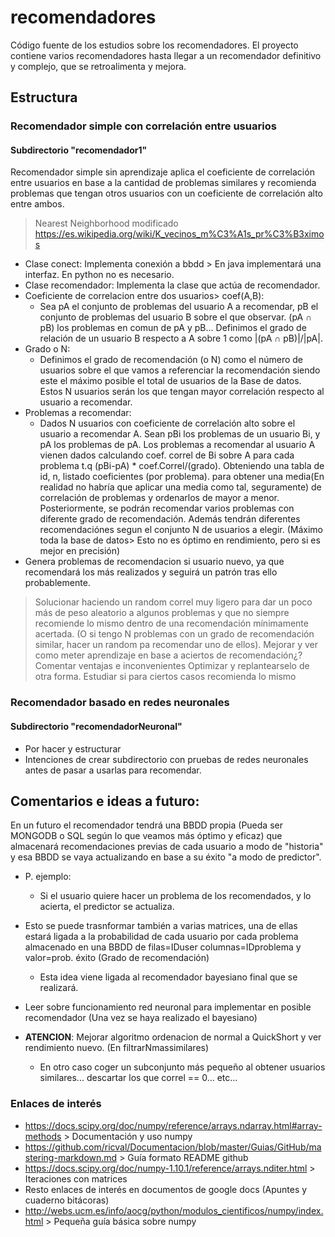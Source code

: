 # recomendadores

Código fuente de los estudios sobre los recomendadores.
El proyecto contiene varios recomendadores hasta llegar a un recomendador definitivo y complejo, que se retroalimenta y mejora.

## Estructura
  ### Recomendador simple con correlación entre usuarios
  #### Subdirectorio "recomendador1"
  Recomendador simple sin aprendizaje aplica el coeficiente de correlación entre usuarios en base a la cantidad de problemas similares y recomienda problemas que tengan otros usuarios con un coeficiente de correlación alto entre ambos.
  > Nearest Neighborhood modificado
  > https://es.wikipedia.org/wiki/K_vecinos_m%C3%A1s_pr%C3%B3ximos
  + Clase conect: Implementa conexión a bbdd > En java implementará una interfaz. En python no es necesario.
  + Clase recomendador: Implementa la clase que actúa de recomendador.
  + Coeficiente de correlacion entre dos usuarios> coef(A,B):
    + Sea pA el conjunto de problemas del usuario A a recomendar, pB el conjunto de problemas del usuario B sobre el que observar. (pA ∩ pB) los problemas en comun de pA y pB... Definimos el grado de relación de un usuario B respecto a A sobre 1 como |(pA ∩ pB)|/|pA|.
   + Grado o N:
     + Definimos el grado de recomendación (o N) como el número de usuarios sobre el que vamos a referenciar la recomendación siendo este el máximo posible el total de usuarios de la Base de datos. Estos N usuarios serán los que tengan mayor correlación respecto al usuario a recomendar.
   + Problemas a recomendar:
     + Dados N usuarios con coeficiente de correlación alto sobre el usuario a recomendar A. Sean pBi los problemas de un usuario Bi, y pA los problemas de pA. Los problemas a recomendar al usuario A vienen dados calculando coef. correl de Bi sobre A para cada problema t.q (pBi-pA) * coef.Correl/(grado). Obteniendo una tabla de id, n, listado coeficientes (por problema). para obtener una media(En realidad no habría que aplicar una media como tal, seguramente) de correlación de problemas y ordenarlos de mayor a menor. Posteriormente, se podrán recomendar varios problemas con diferente grado de recomendación. Además tendrán diferentes recomendaciónes segun el conjunto N de usuarios a elegir. (Máximo toda la base de datos> Esto no es óptimo en rendimiento, pero si es mejor en precisión)
   + Genera problemas de recomendacion si usuario nuevo, ya que recomendará los más realizados y seguirá un patrón tras ello probablemente.
   > Solucionar haciendo un random correl muy ligero para dar un poco más de peso aleatorio a algunos problemas y que no siempre recomiende lo mismo dentro de una recomendación mínimamente acertada. (O si tengo N problemas con un grado de recomendación similar, hacer un random pa recomendar uno de ellos).
   > Mejorar y ver como meter aprendizaje en base a aciertos de recomendación¿?
   > Comentar ventajas e inconvenientes
   > Optimizar y replantearselo de otra forma.
   > Estudiar si para ciertos casos recomienda lo mismo
   
   

  ### Recomendador basado en redes neuronales
  #### Subdirectorio "recomendadorNeuronal"
  
  + Por hacer y estructurar
  + Intenciones de crear subdirectorio con pruebas de redes neuronales antes de pasar a usarlas para recomendar.

## Comentarios e ideas a futuro:

En un futuro el recomendador tendrá una BBDD propia (Pueda ser MONGODB o SQL según lo que veamos más óptimo y eficaz) que almacenará recomendaciones previas de cada usuario a modo de "historia" y esa BBDD se vaya actualizando en base a su éxito "a modo de predictor".
+ P. ejemplo:
  + Si el usuario quiere hacer un problema de los recomendados, y lo acierta, el predictor se actualiza.
+ Esto se puede trasnformar también a varias matrices, una de ellas estará ligada a la probabilidad de cada usuario por cada 	problema almacenado en una BBDD de filas=IDuser columnas=IDproblema y valor=prob. éxito (Grado de recomendación)
  + Esta idea viene ligada al recomendador bayesiano final que se realizará.
+ Leer sobre funcionamiento red neuronal para implementar en posible recomendador (Una vez se haya realizado el bayesiano)

+ **ATENCION**: Mejorar algoritmo ordenacion de normal a QuickShort y ver rendimiento nuevo. (En filtrarNmassimilares)
  + En otro caso coger un subconjunto más pequeño al obtener usuarios similares... descartar los que correl == 0... etc...

### Enlaces de interés
  + https://docs.scipy.org/doc/numpy/reference/arrays.ndarray.html#array-methods > Documentación y uso numpy
  + https://github.com/ricval/Documentacion/blob/master/Guias/GitHub/mastering-markdown.md > Guía formato README github
  + https://docs.scipy.org/doc/numpy-1.10.1/reference/arrays.nditer.html > Iteraciones con matrices
  + Resto enlaces de interés en documentos de google docs (Apuntes y cuaderno bitácoras)
  + http://webs.ucm.es/info/aocg/python/modulos_cientificos/numpy/index.html > Pequeña guía básica sobre numpy
